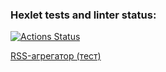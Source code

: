 ### Hexlet tests and linter status:
[![Actions Status](https://github.com/M4XPRD/frontend-project-lvl3/workflows/hexlet-check/badge.svg)](https://github.com/M4XPRD/frontend-project-lvl3/actions)

[RSS-агрегатор (тест)](https://frontend-project-lvl3-tawny-psi.vercel.app/)
